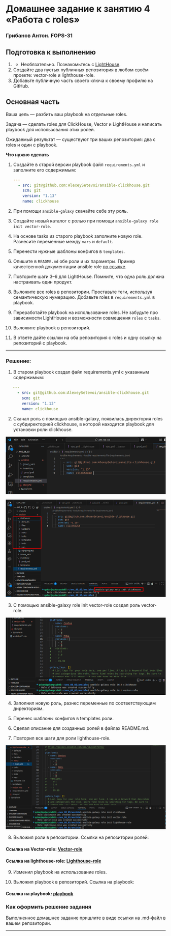 # Домашнее задание к занятию 4 «Работа с roles»

### Грибанов Антон. FOPS-31

## Подготовка к выполнению

1. * Необязательно. Познакомьтесь с [LightHouse](https://youtu.be/ymlrNlaHzIY?t=929).
2. Создайте два пустых публичных репозитория в любом своём проекте: vector-role и lighthouse-role.
3. Добавьте публичную часть своего ключа к своему профилю на GitHub.

## Основная часть

Ваша цель — разбить ваш playbook на отдельные roles. 

Задача — сделать roles для ClickHouse, Vector и LightHouse и написать playbook для использования этих ролей. 

Ожидаемый результат — существуют три ваших репозитория: два с roles и один с playbook.

**Что нужно сделать**

1. Создайте в старой версии playbook файл `requirements.yml` и заполните его содержимым:

   ```yaml
   ---
     - src: git@github.com:AlexeySetevoi/ansible-clickhouse.git
       scm: git
       version: "1.13"
       name: clickhouse 
   ```

2. При помощи `ansible-galaxy` скачайте себе эту роль.
3. Создайте новый каталог с ролью при помощи `ansible-galaxy role init vector-role`.
4. На основе tasks из старого playbook заполните новую role. Разнесите переменные между `vars` и `default`. 
5. Перенести нужные шаблоны конфигов в `templates`.
6. Опишите в `README.md` обе роли и их параметры. Пример качественной документации ansible role [по ссылке](https://github.com/cloudalchemy/ansible-prometheus).
7. Повторите шаги 3–6 для LightHouse. Помните, что одна роль должна настраивать один продукт.
8. Выложите все roles в репозитории. Проставьте теги, используя семантическую нумерацию. Добавьте roles в `requirements.yml` в playbook.
9. Переработайте playbook на использование roles. Не забудьте про зависимости LightHouse и возможности совмещения `roles` с `tasks`.
10. Выложите playbook в репозиторий.
11. В ответе дайте ссылки на оба репозитория с roles и одну ссылку на репозиторий с playbook.

---

### Решение:

1. В старом playbook создал файл requirements.yml с указанным содержимым:

```yaml
   ---
     - src: git@github.com:AlexeySetevoi/ansible-clickhouse.git
       scm: git
       version: "1.13"
       name: clickhouse 
   ```

2. Скачал роль с помощью ansible-galaxy, появилась директория roles с субдиректорией clickhouse, в которой находится playbook для установки роли clickhouse.

![ans_08_04](https://github.com/Qshar1408/ans_08_04/blob/main/img/ans_08_04_001.png)

![ans_08_04](https://github.com/Qshar1408/ans_08_04/blob/main/img/ans_08_04_002.png)

3. С помощью ansible-galaxy role init vector-role создал роль vector-role.

![ans_08_04](https://github.com/Qshar1408/ans_08_04/blob/main/img/ans_08_04_003.png)

4. Заполнил новую роль, разнес переменные по соответствующим директориям.

5. Перенес шаблоны конфигов в templates роли.

6. Сделал описание для созданных ролей в файлах README.md.

7. Повторил все шаги для роли lighthouse-role.

![ans_08_04](https://github.com/Qshar1408/ans_08_04/blob/main/img/ans_08_04_004.png)

8. Выложил роли в репозитории. Ссылки на репозитории ролей:

#### Ссылка на Vector-role: [Vector-role](https://github.com/Qshar1408/vector-role)
#### Ссылка на lighthouse-role: [Lighthouse-role](https://github.com/Qshar1408/lighthouse-role)

9. Изменил playbook на использование roles.

10. Выложил playbook в репозиторий. Ссылка на playbook:

#### Ссылка на playbook: [playbook](https://github.com/Qshar1408/ans_08_04/tree/main/playbook)

### Как оформить решение задания

Выполненное домашнее задание пришлите в виде ссылки на .md-файл в вашем репозитории.

---
